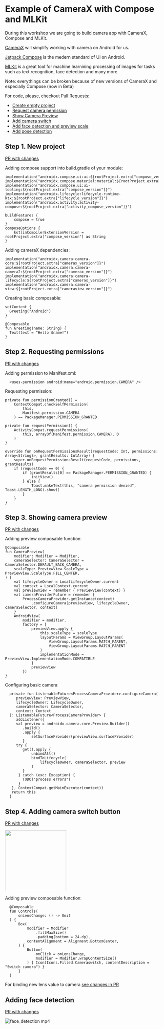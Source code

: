 # Example of CameraX with Compose and MLKit

During this workshop we are going to build camera app with CameraX, Compose and MLKit.

[CameraX](https://developer.android.com/training/camerax) will simplify working with camera on Android for us.

[Jetpack Compose](https://developer.android.com/jetpack/compose) is the medern standard of UI on Android.

[MLKit](https://developers.google.com/ml-kit) is a great tool for machine learnining processing of images for tasks such as text recognition, face detection and many more. 

Note: everythings can be broken because of new versions of CameraX and especially Compose (now in Beta)

For code, please, checkout Pull Requests: 

* [Create empty project](https://github.com/nekdenis/camera_workshop/pull/1/files)
* [Request camera pemission](https://github.com/nekdenis/camera_workshop/pull/2/files)
* [Show Camera Preview](https://github.com/nekdenis/camera_workshop/pull/3/files)
* [Add camera switch](https://github.com/nekdenis/camera_workshop/pull/4/files)
* [Add face detection and preview scale](https://github.com/nekdenis/camera_workshop/pull/5/files)
* [Add pose detection](https://github.com/nekdenis/camera_workshop/pull/6/files)


## Step 1. New project

[PR with changes](https://github.com/nekdenis/camera_workshop/pull/1/files)
   
Adding compose support into build.gradle of your module:
    
    implementation("androidx.compose.ui:ui:${rootProject.extra["compose_version"]}")
    implementation("androidx.compose.material:material:${rootProject.extra["compose_version"]}")
    implementation("androidx.compose.ui:ui-tooling:${rootProject.extra["compose_version"]}")
    implementation("androidx.lifecycle:lifecycle-runtime-ktx:${rootProject.extra["lifecycle_version"]}")
    implementation("androidx.activity:activity-compose:${rootProject.extra["activity_compose_version"]}")
   
    buildFeatures {
        compose = true
    }
    composeOptions {
        kotlinCompilerExtensionVersion = rootProject.extra["compose_version"] as String
    }
    
Adding cameraX dependencies:

    implementation("androidx.camera:camera-core:${rootProject.extra["camerax_version"]}")
    implementation("androidx.camera:camera-camera2:${rootProject.extra["camerax_version"]}")
    implementation("androidx.camera:camera-lifecycle:${rootProject.extra["camerax_version"]}")
    implementation("androidx.camera:camera-view:${rootProject.extra["cameraview_version"]}")
    
Creating basic composable:

    setContent {
      Greeting("Android")
    }

    @Composable
    fun Greeting(name: String) {
      Text(text = "Hello $name!")
    }

## Step 2. Requesting permissions

[PR with changes](https://github.com/nekdenis/camera_workshop/pull/2/files)
   
Adding permission to Manifest.xml:

      <uses-permission android:name="android.permission.CAMERA" />

Requesting permission:

    private fun permissionGranted() =
        ContextCompat.checkSelfPermission(
            this,
            Manifest.permission.CAMERA
        ) == PackageManager.PERMISSION_GRANTED

    private fun requestPermission() {
        ActivityCompat.requestPermissions(
            this, arrayOf(Manifest.permission.CAMERA), 0
        )
    }

    override fun onRequestPermissionsResult(requestCode: Int, permissions: Array<String?>, grantResults: IntArray) {
        super.onRequestPermissionsResult(requestCode, permissions, grantResults)
        if (requestCode == 0) {
            if (grantResults[0] == PackageManager.PERMISSION_GRANTED) {
                initView()
            } else {
                Toast.makeText(this, "camera permission denied", Toast.LENGTH_LONG).show()
            }
        }
    }


## Step 3. Showing camera preview

[PR with changes](https://github.com/nekdenis/camera_workshop/pull/3/files)
   
Adding preview composable function:

    @Composable
    fun CameraPreview(
        modifier: Modifier = Modifier,
        cameraSelector: CameraSelector = CameraSelector.DEFAULT_BACK_CAMERA,
        scaleType: PreviewView.ScaleType = PreviewView.ScaleType.FILL_CENTER,
    ) {
        val lifecycleOwner = LocalLifecycleOwner.current
        val context = LocalContext.current
        val previewView = remember { PreviewView(context) }
        val cameraProviderFuture = remember {
            ProcessCameraProvider.getInstance(context)
                .configureCamera(previewView, lifecycleOwner, cameraSelector, context)
        }
        AndroidView(
            modifier = modifier,
            factory = {
                previewView.apply {
                    this.scaleType = scaleType
                    layoutParams = ViewGroup.LayoutParams(
                        ViewGroup.LayoutParams.MATCH_PARENT,
                        ViewGroup.LayoutParams.MATCH_PARENT
                    )
                    implementationMode = PreviewView.ImplementationMode.COMPATIBLE
                }
                previewView
            })
    }
    
Configuring basic camera: 

      private fun ListenableFuture<ProcessCameraProvider>.configureCamera(
         previewView: PreviewView,
         lifecycleOwner: LifecycleOwner,
         cameraSelector: CameraSelector,
         context: Context
      ): ListenableFuture<ProcessCameraProvider> {
         addListener({
         val preview = androidx.camera.core.Preview.Builder()
            .build()
            .apply {
                setSurfaceProvider(previewView.surfaceProvider)
            }
         try {
            get().apply {
                unbindAll()
                bindToLifecycle(
                    lifecycleOwner, cameraSelector, preview
                )
            }
          } catch (exc: Exception) {
            TODO("process errors")
          }
       }, ContextCompat.getMainExecutor(context))
       return this
      }

## Step 4. Adding camera switch button

[PR with changes](https://github.com/nekdenis/camera_workshop/pull/4/files)

<img src="https://user-images.githubusercontent.com/2456891/114135203-c4078480-98bd-11eb-9dff-0fe6d2849ba1.png" width="200" />

Adding preview composable function:

      @Composable
      fun Controls(
          onLensChange: () -> Unit
      ) {
          Box(
              modifier = Modifier
                  .fillMaxSize()
                  .padding(bottom = 24.dp),
              contentAlignment = Alignment.BottomCenter,
          ) {
              Button(
                  onClick = onLensChange,
                  modifier = Modifier.wrapContentSize()
              ) { Icon(Icons.Filled.Cameraswitch, contentDescription = "Switch camera") }
          }
      }

For binding new lens value to camera [see changes in PR](https://github.com/nekdenis/camera_workshop/pull/4/files)

## Adding face detection

[PR with changes](https://github.com/nekdenis/camera_workshop/pull/5/files)

![face_detection mp4](https://user-images.githubusercontent.com/2456891/114136957-5a3caa00-98c0-11eb-8b3b-11665c3c2865.gif)

